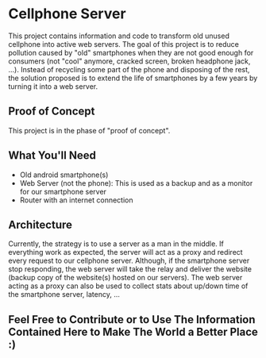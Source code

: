 Cellphone Server
===================

This project contains information and code to transform old unused cellphone into active web servers. The goal of this project is to reduce pollution caused by "old" smartphones when they are not good enough for consumers (not "cool" anymore, cracked screen, broken headphone jack, ...). Instead of recycling some part of the phone and disposing of the rest, the solution proposed is to extend the life of smartphones by a few years by turning it into a web server. 

Proof of Concept
--------------------
This project is in the phase of "proof of concept".

What You'll Need
-------------------------
- Old android smartphone(s)
- Web Server (not the phone): This is used as a backup and as a monitor for our smartphone server
- Router with an internet connection

Architecture
-----
Currently, the strategy is to use a server as a man in the middle. If everything work as expected, the server will act as a proxy and redirect every request to our cellphone server. Although, if the smartphone server stop responding, the web server will take the relay and deliver the website (backup copy of the website(s) hosted on our servers). The web server acting as a proxy can also be used to collect stats about up/down time of the smartphone server, latency, ...

Feel Free to Contribute or to Use The Information Contained Here to Make The World a Better Place :)
----

